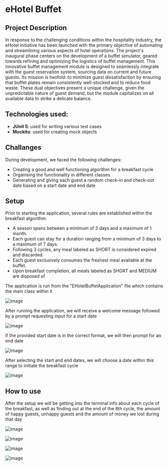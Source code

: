 # eHotel Buffet
## Project Description

In response to the challenging conditions within the hospitality industry, the eHotel initiative has been launched with the primary objective of automating and streamlining various aspects of hotel operations. The project's inaugural phase centers on the development of a buffet simulator, geared towards refining and optimizing the logistics of buffet management. This innovative buffet management module is designed to seamlessly integrate with the guest reservation system, sourcing data on current and future guests. Its mission is twofold: to minimize guest dissatisfaction by ensuring that buffet plates remain consistently well-stocked and to reduce food waste. These dual objectives present a unique challenge, given the unpredictable nature of guest demand, but the module capitalizes on all available data to strike a delicate balance.

## Technologies used: 
- **JUnit 5**: used for writing various test cases
- **Mockito**: used for creating mock objects

## Challanges

During development, we faced the following challenges:

- Creating a good and well functioning algorithm for a breakfast cycle
- Organising the functionality in different classes
- Generating and giving each guest a random check-in and check-out date based on a start date and end date

## Setup

Prior to starting the application, several rules are established within the breakfast algorithm:

- A season spans between a minimum of 3 days and a maximum of 1 month.
- Each guest can stay for a duration ranging from a minimum of 3 days to a maximum of 7 days.
- Following 3 cycles, any meal labeled as SHORT is considered expired and discarded.
- Each guest exclusively consumes the freshest meal available at the buffet.
- Upon breakfast completion, all meals labeled as SHORT and MEDIUM are disposed of

The application is run from the "EHotelBuffetApplication" file which contains the main class within it

![image](https://github.com/T-Andrei-C/eHotel-Buffet/assets/115529065/d6bac2e4-078d-415f-977e-535b84b780db)

After running the application, we will receive a welcome message followed by a prompt requesting input for a start date

![image](https://github.com/T-Andrei-C/eHotel-Buffet/assets/115529065/7bad7a23-bc06-47df-b0df-4c3c5995436a)

If the provided start date is in the correct format, we will then prompt for an end date

![image](https://github.com/T-Andrei-C/eHotel-Buffet/assets/115529065/8669f894-f872-45e2-ba06-0dc9130bd85b)

After selecting the start and end dates, we will choose a date within this range to initiate the breakfast cycle

![image](https://github.com/T-Andrei-C/eHotel-Buffet/assets/115529065/8ca4d1b5-7ef9-4c2c-ac83-9dabf83fd7a9)

## How to use

After the setup we will be getting into the terminal info about each cycle of the breakfast, as well as finding out at the end of the 8th cycle, the amount of happy guests, unhappy guests and the amount of money we lost during that day

![image](https://github.com/T-Andrei-C/eHotel-Buffet/assets/115529065/019450b7-2420-408e-8954-28554ae365ac)

![image](https://github.com/T-Andrei-C/eHotel-Buffet/assets/115529065/18958817-8fae-4d32-be5d-71e35d63e24e)

![image](https://github.com/T-Andrei-C/eHotel-Buffet/assets/115529065/7fde653f-5501-406c-bce4-e4c39991c8b5)

![image](https://github.com/T-Andrei-C/eHotel-Buffet/assets/115529065/5b271a2e-831a-4054-badf-2b8c5da77cba)

